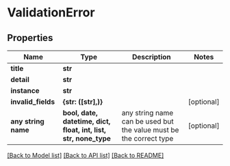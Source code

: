 # ValidationError


## Properties
Name | Type | Description | Notes
------------ | ------------- | ------------- | -------------
**title** | **str** |  | 
**detail** | **str** |  | 
**instance** | **str** |  | 
**invalid_fields** | **{str: ([str],)}** |  | [optional] 
**any string name** | **bool, date, datetime, dict, float, int, list, str, none_type** | any string name can be used but the value must be the correct type | [optional]

[[Back to Model list]](../README.md#documentation-for-models) [[Back to API list]](../README.md#documentation-for-api-endpoints) [[Back to README]](../README.md)


